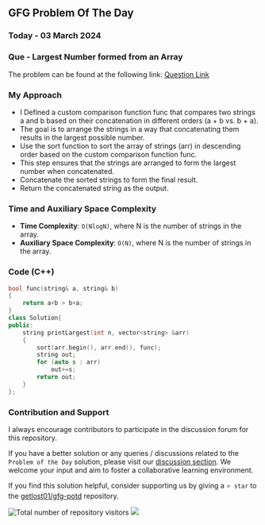 ## GFG Problem Of The Day

### Today - 03 March 2024
### Que - Largest Number formed from an Array
The problem can be found at the following link: [Question Link](https://www.geeksforgeeks.org/problems/largest-number-formed-from-an-array1117/1)

### My Approach
- I Defined a custom comparison function func that compares two strings a and b based on their concatenation in different orders (a + b vs. b + a).
- The goal is to arrange the strings in a way that concatenating them results in the largest possible number.
- Use the sort function to sort the array of strings (arr) in descending order based on the custom comparison function func.
- This step ensures that the strings are arranged to form the largest number when concatenated.
- Concatenate the sorted strings to form the final result.
- Return the concatenated string as the output.

### Time and Auxiliary Space Complexity

- **Time Complexity**: `O(NlogN)`, where N is the number of strings in the array.
- **Auxiliary Space Complexity**: `O(N)`, where N is the number of strings in the array.

### Code (C++)
```cpp
bool func(string& a, string& b)
{
    return a+b > b+a;
}
class Solution{
public:
	string printLargest(int n, vector<string> &arr)
	{
	    sort(arr.begin(), arr.end(), func);
        string out;
        for (auto s : arr)
            out+=s;
        return out;
	}
};
```

### Contribution and Support

I always encourage contributors to participate in the discussion forum for this repository.

If you have a better solution or any queries / discussions related to the `Problem of the Day` solution, please visit our [discussion section](https://github.com/getlost01/gfg-potd/discussions). We welcome your input and aim to foster a collaborative learning environment.

If you find this solution helpful, consider supporting us by giving a `⭐ star` to the [getlost01/gfg-potd](https://github.com/getlost01/gfg-potd) repository.

![Total number of repository visitors](https://komarev.com/ghpvc/?username=gl01potdgfg&color=blue&&label=Visitors)
![](https://hit.yhype.me/github/profile?user_id=79409258)

